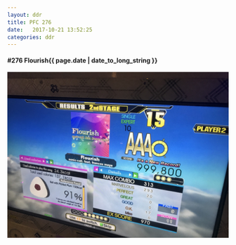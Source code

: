 ```yaml
---
layout: ddr
title: PFC 276
date:   2017-10-21 13:52:25
categories: ddr
---
```


#### **#276** Flourish<span class="pull-right">{{ page.date | date_to_long_string }}</span>
![](/images/pfc/276_Flourish.jpg)

